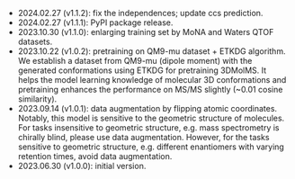 * 2024.02.27 (v1.1.2): fix the independences; update ccs prediction.  
* 2024.02.27 (v1.1.1): PyPI package release. 
* 2023.10.30 (v1.1.0): enlarging training set by MoNA and Waters QTOF datasets. 
* 2023.10.22 (v1.0.2): pretraining on QM9-mu dataset + ETKDG algorithm. We establish a dataset from QM9-mu (dipole moment) with the generated conformations using ETKDG for pretraining 3DMolMS. It helps the model learning knowledge of molecular 3D conformations and pretraining enhances the performance on MS/MS slightly (~0.01 cosine similarity). 
* 2023.09.14 (v1.0.1): data augmentation by flipping atomic coordinates. Notably, this model is sensitive to the geometric structure of molecules. For tasks insensitive to geometric structure, e.g. mass spectrometry is chirally blind, please use data augmentation. However, for the tasks sensitive to geometric structure, e.g. different enantiomers with varying retention times, avoid data augmentation. 
* 2023.06.30 (v1.0.0): initial version. 